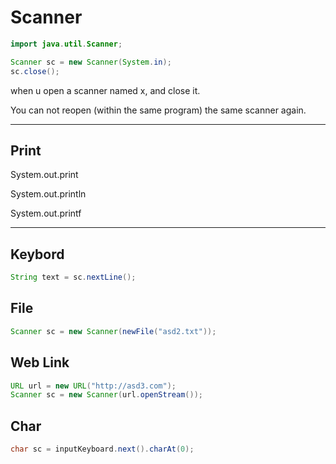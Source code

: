 # Scanner
```java
import java.util.Scanner;

Scanner sc = new Scanner(System.in);
sc.close();
```

when u open a scanner named x, and close it.

You can not reopen (within the same program) the same scanner again.

---

## Print
System.out.print

System.out.println

System.out.printf

---


## Keybord
```java
String text = sc.nextLine();
```

## File
```java
Scanner sc = new Scanner(newFile("asd2.txt"));
```

## Web Link
```java
URL url = new URL("http://asd3.com");
Scanner sc = new Scanner(url.openStream());
```

## Char
```java
char sc = inputKeyboard.next().charAt(0);
```
